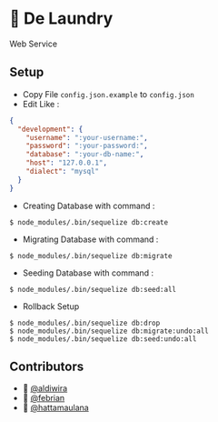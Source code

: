 #  :necktie: De Laundry
Web Service 

## Setup
- Copy File `config.json.example` to `config.json`
- Edit Like :
```json
{
  "development": {
    "username": ":your-username:",
    "password": ":your-password:",
    "database": ":your-db-name:",
    "host": "127.0.0.1",
    "dialect": "mysql"
  }
}
```

- Creating Database with command :
```shell script
$ node_modules/.bin/sequelize db:create
```

- Migrating Database with command :
```shell script
$ node_modules/.bin/sequelize db:migrate
```

- Seeding Database with command :
```shell script
$ node_modules/.bin/sequelize db:seed:all
```

- Rollback Setup
```shell script
$ node_modules/.bin/sequelize db:drop
$ node_modules/.bin/sequelize db:migrate:undo:all
$ node_modules/.bin/sequelize db:seed:undo:all
```

## Contributors
- :boy: [@aldiwira](https://github.com/aldiwira)
- :boy: [@febrian]()
- :boy: [@hattamaulana](https://github.com/hattamaulana)
